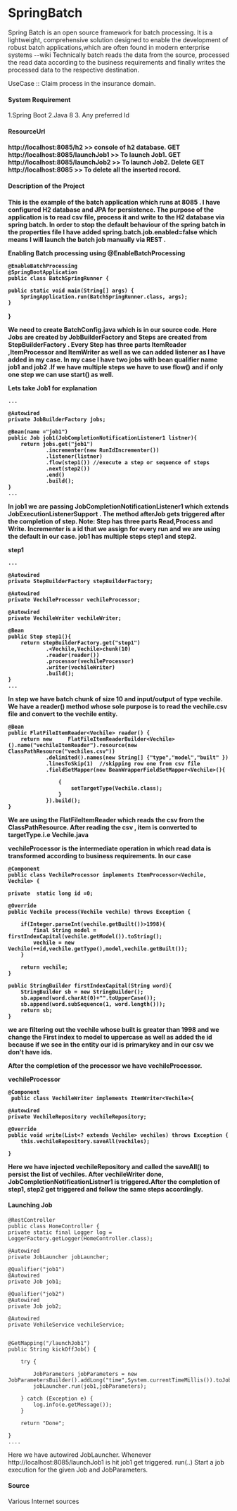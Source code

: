 # SpringBatch

Spring Batch is an open source framework for batch processing. It is a lightweight, comprehensive solution designed to enable the development of robust batch applications,which are often found in modern enterprise systems
   --wiki
Technically batch reads the data from the source, processed the read data according to the business requirements and finally writes the processed data to the respective destination.

UseCase :: Claim process in the insurance domain.

<h4> System Requirement</h4>
1.Spring Boot
2.Java 8
3. Any preferred Id

<h4>ResourceUrl<h4>
http://localhost:8085/h2 >> console of h2 database.
GET http://localhost:8085/launchJob1 >> To launch Job1.
GET http://localhost:8085/launchJob2 >> To launch Job2.
Delete GET http://localhost:8085 >> To delete all the inserted record.

<h4>Description of the Project<h4>
This is the example of the batch application which runs at 8085 . I have configured H2 database and JPA for persistence. The purpose of the application is to read csv file, process it and write to the H2 database via spring batch. In order to stop the default behaviour of the spring batch in the properties file I have added <b>spring.batch.job.enabled=false</b> which means I will launch the batch job manually via REST . 

Enabling Batch processing using @EnableBatchProcessing

    @EnableBatchProcessing
    @SpringBootApplication
    public class BatchSpringRunner {

    public static void main(String[] args) {
        SpringApplication.run(BatchSpringRunner.class, args);
    }
}

            
We need to create BatchConfig.java which is in our source code.  Here Jobs are created by JobBuilderFactory and Steps are created from StepBuilderFactory . Every Step has  three parts ItemReader ,ItemProcessor and ItemWriter as well as we can added listener as I have added in my case. In my case I have two jobs with bean qualifier name job1 and job2 .If we have multiple steps we have to use flow() and if only one step we can use start() as well.

Lets take Job1 for explanation

    ...

    @Autowired
    private JobBuilderFactory jobs;
    
    @Bean(name ="job1")
    public Job job1(JobCompletionNotificationListener1 listner){
        return jobs.get("job1")
                .incrementer(new RunIdIncrementer())
                .listener(listner)
                .flow(step1()) //execute a step or sequence of steps
                .next(step2())
                .end()
                .build();
    }
    ...  
  
In job1 we are passing JobCompletionNotificationListener1 which extends JobExecutionListenerSupport . The method afterJob gets triggered after the completion of step. <b>Note: Step has three parts Read,Process and Write</b>.
Incrementer is a id that we assign for every run and we are using the default in our case. job1 has multiple steps step1 and step2.

step1

    ...
    
    @Autowired
    private StepBuilderFactory stepBuilderFactory;
    
    @Autowired
    private VechileProcessor vechileProcessor;
    
    @Autowired
    private VechileWriter vechileWriter;
    
    @Bean
    public Step step1(){
        return stepBuilderFactory.get("step1")
                .<Vechile,Vechile>chunk(10)
                .reader(reader())
                .processor(vechileProcessor)
                .writer(vechileWriter)
                .build();
    }
    ...

In step we have batch chunk of size 10 and input/output of type vechile. We have a reader() method whose sole purpose is to read the vechile.csv file and convert to the vechile entity.

    @Bean
    public FlatFileItemReader<Vechile> reader() {
        return new     FlatFileItemReaderBuilder<Vechile>().name("vechileItemReader").resource(new ClassPathResource("vechiles.csv"))
                .delimited().names(new String[] {"type","model","built" })
                .linesToSkip(1)  //skipping row one from csv file
                .fieldSetMapper(new BeanWrapperFieldSetMapper<Vechile>(){
                    
                    {
                        setTargetType(Vechile.class);
                    }
                }).build();
    }
    
 We are using the FlatFileItemReader which reads the csv from the ClassPathResource. After reading the csv , item is converted to targetType.i.e Vechile.java
 
 vechileProcessor is the intermediate operation in which read data is transformed according to business requirements. In our case 
 
    @Component
    public class VechileProcessor implements ItemProcessor<Vechile, Vechile> {
    
    private  static long id =0;
    
    @Override
    public Vechile process(Vechile vechile) throws Exception {
        
        if(Integer.parseInt(vechile.getBuilt())>1998){
            final String model = firstIndexCapital(vechile.getModel()).toString();
            vechile = new Vechile(++id,vechile.getType(),model,vechile.getBuilt());
        }
        
        return vechile;
    }
    
    public StringBuilder firstIndexCapital(String word){
        StringBuilder sb = new StringBuilder();
        sb.append(word.charAt(0)+"".toUpperCase());
        sb.append(word.subSequence(1, word.length()));
        return sb;
    }
    
we are filtering out the vechile whose built is greater than 1998 and we change the First index to model to uppercase as well as added the id because if we see in the entity our id is primarykey and in our csv we don't have ids. 

After the completion of the processor we have vechileProcessor.

vechileProcessor

    @Component
     public class VechileWriter implements ItemWriter<Vechile>{
    
    @Autowired
    private VechileRepository vechileRepository;

    @Override
    public void write(List<? extends Vechile> vechiles) throws Exception {
        this.vechileRepository.saveAll(vechiles);
        
    }
    
Here we have injected vechileRepository and called the saveAll() to persist the list of vechiles. After vechileWriter done, JobCompletionNotificationListner1 is triggered.After the completion of step1, step2 get triggered and follow the same steps accordingly.


<h4>Launching Job</h4>

    @RestController
    public class HomeController {
    private static final Logger log = LoggerFactory.getLogger(HomeController.class);

    @Autowired
    private JobLauncher jobLauncher;

    @Qualifier("job1")
    @Autowired
    private Job job1;
    
    @Qualifier("job2")
    @Autowired
    private Job job2;
    
    @Autowired
    private VehileService vechileService;
    

    @GetMapping("/launchJob1")
    public String kickOffJob() {

        try {
            
            JobParameters jobParameters = new JobParametersBuilder().addLong("time",System.currentTimeMillis()).toJobParameters();
            jobLauncher.run(job1,jobParameters);
        
        } catch (Exception e) {
            log.info(e.getMessage());
        }

        return "Done";

    }
    ....
    
Here we have autowired JobLauncher. Whenever http://localhost:8085/launchJob1 is hit job1 get triggered. run(..) Start a job execution for the given Job and JobParameters.


<h4>Source</h4>
Various Internet sources
    






